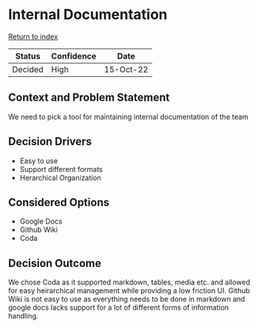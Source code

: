 # Internal Documentation

[Return to index](https://cse210-group5.github.io/cse210-fa22-ucsd-group5/decisions/)

|  Status   | Confidence    |   Date    |
| --------  | ----------    | --------- |
| Decided   | High          | 15-Oct-22 |

## Context and Problem Statement

We need to pick a tool for maintaining internal documentation of the team

## Decision Drivers

* Easy to use
* Support different formats
* Herarchical Organization

## Considered Options

* Google Docs
* Github Wiki
* Coda

## Decision Outcome

We chose Coda as it supported markdown, tables, media etc. and allowed for easy heirarchical management while providing a low friction UI. Github Wiki is not easy to use as everything needs to be done in markdown and google docs lacks support for a lot of different forms of information handling.